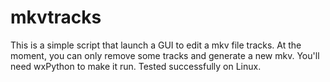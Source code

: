 mkvtracks
=========

This is a simple script that launch a GUI to edit a mkv file tracks.
At the moment, you can only remove some tracks and generate a new mkv.
You'll need wxPython to make it run. Tested successfully on Linux.
